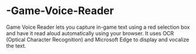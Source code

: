 # -Game-Voice-Reader
Game Voice Reader lets you capture in-game text using a red selection box and have it read aloud automatically using your browser. It uses OCR (Optical Character Recognition) and Microsoft Edge to display and vocalize the text.
